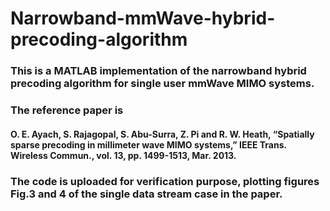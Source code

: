 # Narrowband-mmWave-hybrid-precoding-algorithm
### This is a MATLAB implementation of the narrowband hybrid precoding algorithm for single user mmWave MIMO systems.
### The reference paper is 
#### O. E. Ayach, S. Rajagopal, S. Abu-Surra, Z. Pi and R. W. Heath, “Spatially sparse precoding in millimeter wave MIMO systems,” IEEE Trans. Wireless Commun., vol. 13, pp. 1499-1513, Mar. 2013.
### The code is uploaded for verification purpose, plotting figures Fig.3 and 4 of the single data stream case in the paper.
